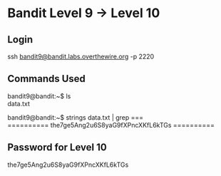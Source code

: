  # Bandit Level 9 → Level 10

## Login

ssh bandit9@bandit.labs.overthewire.org -p 2220

## Commands Used

bandit9@bandit:~$ ls  
data.txt

bandit9@bandit:~$ strings data.txt | grep ===  
========== the7ge5Ang2u6S8yaG9fXPncXKfL6kTGs ==========

## Password for Level 10

the7ge5Ang2u6S8yaG9fXPncXKfL6kTGs
